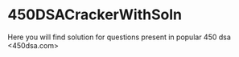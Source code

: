 # 450DSACrackerWithSoln

Here you will find solution for questions present in popular 450 dsa <450dsa.com>